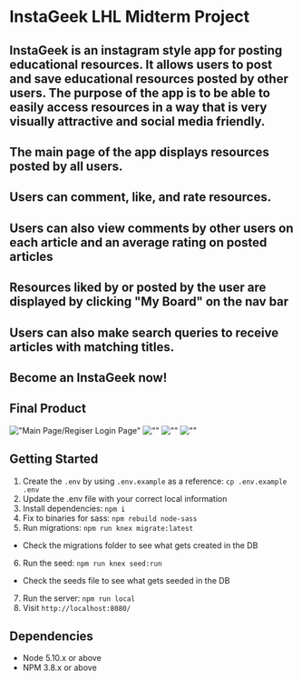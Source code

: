 # InstaGeek LHL Midterm Project

## InstaGeek is an instagram style app for posting educational resources. It allows users to post and save educational resources posted by other users. The purpose of the app is to be able to easily access resources in a way that is very visually attractive and social media friendly. 
## The main page of the app displays resources posted by all users. 
## Users can comment, like, and rate resources. 
## Users can also  view comments by other users on each article and an average rating on posted articles
## Resources liked by or posted by the user are displayed by clicking "My Board" on the nav bar
## Users can also make search queries to receive articles with matching titles.
## Become an InstaGeek now! 


## Final Product
!["Main Page/Regiser Login Page"]()
![""]()
![""]()
![""]()




## Getting Started

1. Create the `.env` by using `.env.example` as a reference: `cp .env.example .env`
2. Update the .env file with your correct local information
3. Install dependencies: `npm i`
4. Fix to binaries for sass: `npm rebuild node-sass`
5. Run migrations: `npm run knex migrate:latest`
  - Check the migrations folder to see what gets created in the DB
6. Run the seed: `npm run knex seed:run`
  - Check the seeds file to see what gets seeded in the DB
7. Run the server: `npm run local`
8. Visit `http://localhost:8080/`

## Dependencies

- Node 5.10.x or above
- NPM 3.8.x or above
